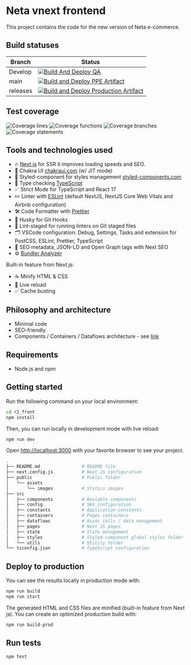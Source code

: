 # Neta vnext frontend

This project contains the code for the new version of Neta e-commerce.

## Build statuses

| Branch | Status |
| ------------- | ------------- |
| Develop |  [![Build And Deploy QA](https://github.com/NetaMx/r2_front/actions/workflows/build_and_deploy_qa.yml/badge.svg?branch=develop)](https://github.com/NetaMx/r2_front/actions/workflows/build_and_deploy_qa.yml) |
| main | [![Build and Deploy PPE Artifact](https://github.com/NetaMx/r2_front/actions/workflows/build_and_deploy_ppe.yml/badge.svg?branch=main)](https://github.com/NetaMx/r2_front/actions/workflows/build_and_deploy_ppe.yml) |
| releases | [![Build and Deploy Production Artifact](https://github.com/NetaMx/r2_front/actions/workflows/build_and_deploy_production.yml/badge.svg)](https://github.com/NetaMx/r2_front/actions/workflows/build_and_deploy_production.yml) |

## Test coverage

![Coverage lines](https://github.com/NetaMx/r2_front/blob/develop/badges/badge-lines.svg)
![Coverage functions](https://github.com/NetaMx/r2_front/blob/develop/badges/badge-functions.svg)
![Coverage branches](https://github.com/NetaMx/r2_front/blob/develop/badges/badge-branches.svg)
![Coverage statements](https://github.com/NetaMx/r2_front/blob/develop/badges/badge-statements.svg)

## Tools and technologies used

- 🔥 [Next.js](https://nextjs.org) for SSR it improves loading speeds and SEO.
- 🎨 Chakra UI [chakraui.com](https://chakra-ui.com/) (w/ JIT mode)
- 💅 Styled-component for styles management [styled-components.com](https://styled-components.com/)
- 🎉 Type checking [TypeScript](https://www.typescriptlang.org)
- ✅ Strict Mode for TypeScript and React 17
- ✏️ Linter with [ESLint](https://eslint.org) (default NextJS, NextJS Core Web Vitals and Airbnb configuration)
- 🛠 Code Formatter with [Prettier](https://prettier.io)
- 🦊 Husky for Git Hooks
- 🚫 Lint-staged for running linters on Git staged files
- 🗂 VSCode configuration: Debug, Settings, Tasks and extension for PostCSS, ESLint, Prettier, TypeScript
- 🤖 SEO metadata, JSON-LD and Open Graph tags with Next SEO
- ⚙️ [Bundler Analyzer](https://www.npmjs.com/package/@next/bundle-analyzer)

Built-in feature from Next.js:

- ☕ Minify HTML & CSS
- 💨 Live reload
- ✅ Cache busting

## Philosophy and architecture

- Minimal code
- SEO-friendly
- Components / Containers / Dataflows architecture - see [link](https://betterprogramming.pub/how-you-should-structure-your-react-applications-e7dd32375a98)

## Requirements

- Node.js and npm

## Getting started

Run the following command on your local environment:

```bash
cd r2_front
npm install
```

Then, you can run locally in development mode with live reload:

```bash
npm run dev
```

Open <http://localhost:3000> with your favorite browser to see your project.

```bash
.
├── README.md                # README file
├── next.config.js           # Next JS configuration
├── public                   # Public folder
│   └── assets
│       └── images           # Statics images
├── src
│   ├── components           # Reusable components
│   ├── config               # SEO configuration
│   ├── constants            # Application constants
│   ├── containers           # Pages containers
│   ├── dataflows            # Async calls / data management
│   ├── pages                # Next JS pages
│   ├── state                # State management
│   ├── styles               # Styled-component global styles folder 
│   └── utils                # Utility folder
└── tsconfig.json            # TypeScript configuration
```

## Deploy to production

You can see the results locally in production mode with:

```bash
npm run build
npm run start
```

The generated HTML and CSS files are minified (built-in feature from Next js).
You can create an optimized production build with:

```bash
npm run build-prod
```

## Run tests

```bash
npm test
```
